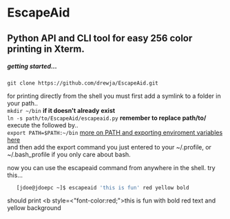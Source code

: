EscapeAid
=========

## Python API and CLI tool for easy 256 color printing in Xterm.
##### getting started...
`git clone https://github.com/drewja/EscapeAid.git`  

for printing directly from the shell you must first add a symlink to a folder in your path..  
`mkdir ~/bin`  <b>if it doesn't already exist </b>  
`ln -s path/to/EscapeAid/escapeaid.py` <b>remember to replace path/to/</b>  
execute the followed by..  
`export PATH=$PATH:~/bin`  [more on PATH and exporting enviroment variables here](http://unix.stackexchange.com/questions/26047/how-to-correctly-add-a-path-to-path#answer-26059)  
and then add the export command you just entered to your ~/.profile, or ~/.bash_profile if you only
care about bash.

now you can use the escapeaid command from anywhere in the shell. try this...  
```bash
   [jdoe@jdoepc ~]$ escapeaid 'this is fun' red yellow bold
```
should print <b style=<"font-color:red;">this is fun</b> with bold red text and yellow background



 
 

